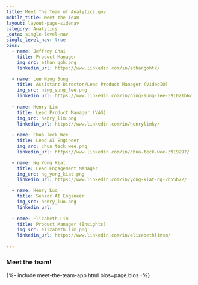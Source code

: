 ```yaml
---
title: Meet The Team of Analytics.gov
mobile_title: Meet the Team
layout: layout-page-sidenav
category: Analytics
_data: single-level-nav
single_level_nav: true
bios:
  - name: Jeffrey Chai
    title: Product Manager
    img_src: ethan_goh.png
    linkedin_url: https://www.linkedin.com/in/ethangohtk/

  - name: Lee Ning Sung
    title: Assistant Director/Lead Product Manager (VideoIO)
    img_src: ning_sung_lee.png
    linkedin_url: https://www.linkedin.com/in/ning-sung-lee-591021b6/
  
  - name: Henry Lim
    title: Lead Product Manager (VAS)
    img_src: henry_lim.png
    linkedin_url: https://www.linkedin.com/in/henrylimky/
    
  - name: Chua Teck Wee
    title: Lead AI Engineer
    img_src: chua_teck_wee.png
    linkedin_url: https://www.linkedin.com/in/chua-teck-wee-3919297/

  - name: Ng Yong Kiat
    title: Lead Engagement Manager
    img_src: ng_yong_kiat.png
    linkedin_url: https://www.linkedin.com/in/yong-kiat-ng-2b55b72/

  - name: Henry Luo
    title: Senior AI Engineer
    img_src: henry_luo.png
    linkedin_url: 
 
  - name: Elizabeth Lim
    title: Product Manager (Insights)
    img_src: elizabeth_lim.png
    linkedin_url: https://www.linkedin.com/in/elizabethlimsm/
 
---
```


### Meet the team!
{%- include meet-the-team-app.html bios=page.bios -%}

